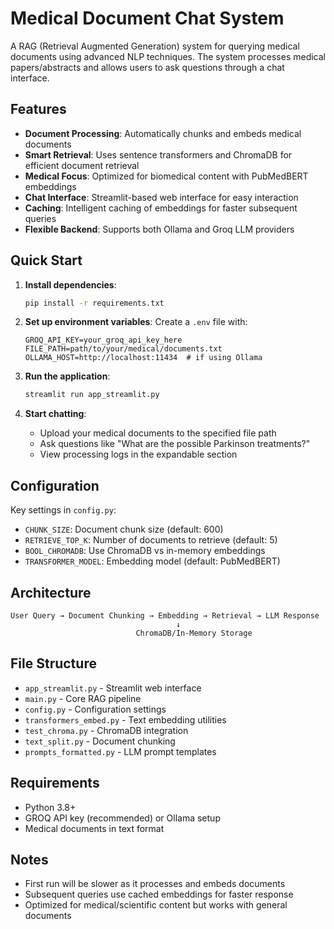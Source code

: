 # Medical Document Chat System

A RAG (Retrieval Augmented Generation) system for querying medical documents using advanced NLP techniques. The system processes medical papers/abstracts and allows users to ask questions through a chat interface.

## Features

- **Document Processing**: Automatically chunks and embeds medical documents
- **Smart Retrieval**: Uses sentence transformers and ChromaDB for efficient document retrieval
- **Medical Focus**: Optimized for biomedical content with PubMedBERT embeddings
- **Chat Interface**: Streamlit-based web interface for easy interaction
- **Caching**: Intelligent caching of embeddings for faster subsequent queries
- **Flexible Backend**: Supports both Ollama and Groq LLM providers

## Quick Start

1. **Install dependencies**:
   ```bash
   pip install -r requirements.txt
   ```

2. **Set up environment variables**:
   Create a `.env` file with:
   ```
   GROQ_API_KEY=your_groq_api_key_here
   FILE_PATH=path/to/your/medical/documents.txt
   OLLAMA_HOST=http://localhost:11434  # if using Ollama
   ```

3. **Run the application**:
   ```bash
   streamlit run app_streamlit.py
   ```

4. **Start chatting**:
   - Upload your medical documents to the specified file path
   - Ask questions like "What are the possible Parkinson treatments?"
   - View processing logs in the expandable section

## Configuration

Key settings in `config.py`:
- `CHUNK_SIZE`: Document chunk size (default: 600)
- `RETRIEVE_TOP_K`: Number of documents to retrieve (default: 5)
- `BOOL_CHROMADB`: Use ChromaDB vs in-memory embeddings
- `TRANSFORMER_MODEL`: Embedding model (default: PubMedBERT)

## Architecture

```
User Query → Document Chunking → Embedding → Retrieval → LLM Response
                                     ↓
                            ChromaDB/In-Memory Storage
```

## File Structure

- `app_streamlit.py` - Streamlit web interface
- `main.py` - Core RAG pipeline
- `config.py` - Configuration settings
- `transformers_embed.py` - Text embedding utilities
- `test_chroma.py` - ChromaDB integration
- `text_split.py` - Document chunking
- `prompts_formatted.py` - LLM prompt templates

## Requirements

- Python 3.8+
- GROQ API key (recommended) or Ollama setup
- Medical documents in text format

## Notes

- First run will be slower as it processes and embeds documents
- Subsequent queries use cached embeddings for faster response
- Optimized for medical/scientific content but works with general documents